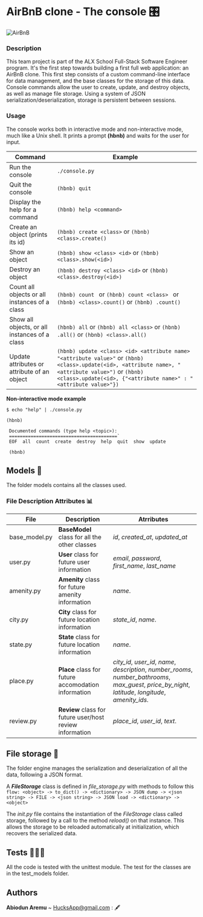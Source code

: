 AirBnB clone - The console 🎛
======================================
![**AirBnB**](https://github.com/HucksApp/AirBnB_clone/assets/58187974/0a2d1bfa-9390-4515-aacc-b2eaf190788a)

### Description ##
This team project is part of the ALX School Full-Stack Software Engineer program. It's the first step towards building a first full web application: an AirBnB clone. This first step consists of a custom command-line interface for data management, and the base classes for the storage of this data. Console commands allow the user to create, update, and destroy objects, as well as manage file storage. Using a system of JSON serialization/deserialization, storage is persistent between sessions.

### Usage ###
The console works both in interactive mode and non-interactive mode, much like a Unix shell. It prints a prompt **(hbnb)** and waits for the user for input.

Command                                             | Example
----------------------------------------------------|--------------------
Run the console	                                    | `./console.py`
Quit the console	                                   | `(hbnb) quit`
Display the help for a command	                     | `(hbnb) help <command>`
Create an object (prints its id)	                   | `(hbnb) create <class>` or `(hbnb) <class>.create()`
Show an object	                                     | `(hbnb) show <class> <id>` or `(hbnb) <class>.show(<id>)`
Destroy an object	                                  | `(hbnb) destroy <class> <id>` or `(hbnb) <class>.destroy(<id>)`
Count all objects or all instances of a class       | `(hbnb) count ` or `(hbnb) count <class> ` or `(hbnb) <class>.count()` or `(hbnb) .count()`
Show all objects, or all instances of a class       |	`(hbnb) all` or `(hbnb) all <class>` or `(hbnb) .all()` or `(hbnb) <class>.all()`
Update attributes or attribute of an object                    |	`(hbnb) update <class> <id> <attribute name> "<attribute value>"` or `(hbnb) <class>.update(<id>, <attribute name>, "<attribute value>")` or `(hbnb) <class>.update(<id>, {"<attribute name>" : "<attribute value>"})`

**Non-interactive mode example**
 ```
$ echo "help" | ./console.py

 (hbnb)

  Documented commands (type help <topic>):
  ========================================`
  EOF  all  count  create  destroy  help  quit  show  update

  (hbnb)
```

## Models 🏺
The folder models contains all the classes used.

### File	Description	Attributes 📊

File                  | Description                                             | Atrributes
----------------------|---------------------------------------------------------|---------------------------------------
base_model.py         |	**BaseModel** class for all the other classes	          | *id*, *created_at*, *updated_at*
user.py               | **User** class for future user information	             | *email*, *password*, *first_name*, *last_name*
amenity.py	           | **Amenity** class for future amenity information	       | *name*.
city.py	              | **City** class for future location information	         | *state_id*, *name*.
state.py    	         | **State** class for future location information	        | *name*.
place.py    	         | **Place** class for future accomodation information	    | *city_id*, *user_id*, *name*, *description*, *number_rooms*, *number_bathrooms*, *max_guest*,   *price_by_night*, *latitude*, *longitude*, *amenity_ids*.
review.py   	        | **Review** class for future user/host review information	| *place_id*, *user_id*, *text*.


## File storage 📄
The folder engine manages the serialization and deserialization of all the data, following a JSON format.

A ***FileStorage*** class is defined in *file_storage.py* with methods to follow this `flow: <object> -> to_dict() -> <dictionary> -> JSON dump -> <json string> -> FILE -> <json string> -> JSON load -> <dictionary> -> <object>`

The *init.py* file contains the instantiation of the *FileStorage* class called storage, followed by a call to the method *reload()* on that instance. This allows the storage to be reloaded automatically at initialization, which recovers the serialized data.

## Tests 🧑🏿‍🔬️
All the code is tested with the unittest module. The test for the classes are in the test_models folder.

## Authors
__Abiodun Aremu__ ~ HucksApp@gmail.com : 🖋

